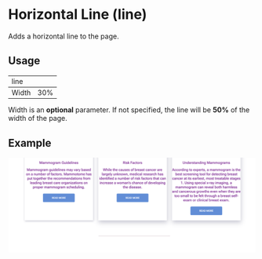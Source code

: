 # Horizontal Line (line)
Adds a horizontal line to the page.

## Usage
<table style="width: 600px">
<tr><td colspan="2">line</td></tr>
<tbody><tr><td>Width</td><td>30%</td></tr></tbody>
</table>

Width is an **optional** parameter. If not specified, the line will be **50%** of the width of the page.

## Example
![line-example.png](..%2Fassets%2Fline-example.png)
